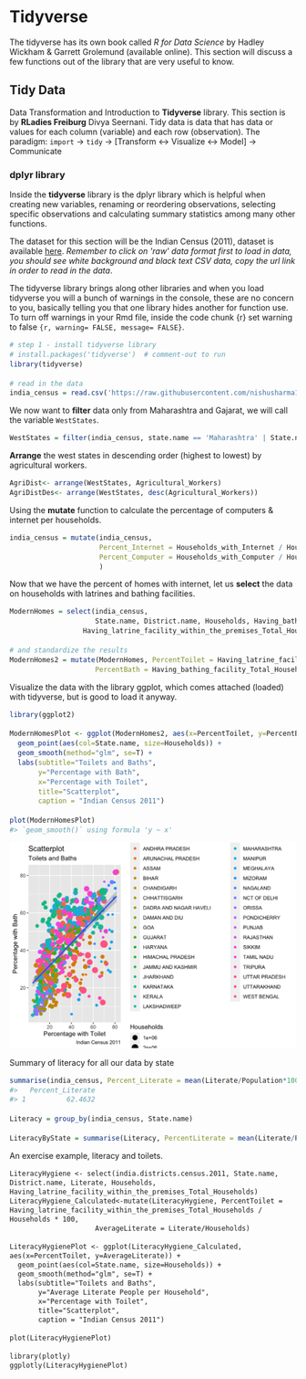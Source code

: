 # Tidyverse 

The tidyverse has its own book called *R for Data Science* by Hadley Wickham & Garrett Grolemund (available online). This section will discuss a few functions out of the library that are very useful to know.

## Tidy Data

Data Transformation and Introduction to **Tidyverse** library. This section is by **RLadies Freiburg** Divya Seernani. 
Tidy data is data that has data or values for each column (variable) and each row (observation). The paradigm: 
`import` -> `tidy` -> [Transform <-> Visualize <-> Model] -> Communicate

### dplyr library

Inside the **tidyverse** library is the dplyr library which is helpful when creating new variables, renaming or reordering observations, selecting specific observations and calculating summary statistics among many other functions.


The dataset for this section will be the Indian Census (2011), dataset is available [here](https://github.com/nishusharma1608/India-Census-2011-Analysis/blob/master/india-districts-census-2011.csv). *Remember to click on 'raw' data format first to load in data, you should see white background and black text CSV data, copy the url link in order to read in the data*. 


The tidyverse library brings along other libraries and when you load tidyverse you will a bunch of warnings in the console, these are no concern to you, basically telling you that one library hides another for function use. To turn off warnings in your Rmd file, inside the code chunk {r} set warning to false `{r, warning= FALSE, message= FALSE}`. 


```r
# step 1 - install tidyverse library
# install.packages('tidyverse')  # comment-out to run 
library(tidyverse)

# read in the data
india_census = read.csv('https://raw.githubusercontent.com/nishusharma1608/India-Census-2011-Analysis/master/india-districts-census-2011.csv')
```


We now want to **filter** data only from Maharashtra and Gajarat, we will call the variable `WestStates`.


```r
WestStates = filter(india_census, state.name == 'Maharashtra' | State.name =='Gajarat') 
```

**Arrange** the west states in descending order (highest to lowest) by agricultural workers.


```r
AgriDist<- arrange(WestStates, Agricultural_Workers)
AgriDistDes<- arrange(WestStates, desc(Agricultural_Workers))
```


Using the **mutate** function to calculate the percentage of computers & internet per households.

```r
india_census = mutate(india_census,
                      Percent_Internet = Households_with_Internet / Households * 100,
                      Percent_Computer = Households_with_Computer / Households * 100
                      )
```


Now that we have the percent of homes with internet, let us **select** the data on households with latrines and bathing facilities.

```r
ModernHomes = select(india_census,
                     State.name, District.name, Households, Having_bathing_facility_Total_Households,
                  Having_latrine_facility_within_the_premises_Total_Households)

# and standardize the results
ModernHomes2 = mutate(ModernHomes, PercentToilet = Having_latrine_facility_within_the_premises_Total_Households / Households * 100,
                     PercentBath = Having_bathing_facility_Total_Households / Households * 100)
```


Visualize the data with the library ggplot, which comes attached (loaded) with tidyverse, but is good to load it anyway.

```r
library(ggplot2)

ModernHomesPlot <- ggplot(ModernHomes2, aes(x=PercentToilet, y=PercentBath)) + 
  geom_point(aes(col=State.name, size=Households)) + 
  geom_smooth(method="glm", se=T) + 
  labs(subtitle="Toilets and Baths", 
       y="Percentage with Bath", 
       x="Percentage with Toilet", 
       title="Scatterplot", 
       caption = "Indian Census 2011")

plot(ModernHomesPlot)
#> `geom_smooth()` using formula 'y ~ x'
```

<img src="02-tidyverse_files/figure-html/unnamed-chunk-6-1.png" width="672" />

Summary of literacy for all our data by state


```r
summarise(india_census, Percent_Literate = mean(Literate/Population*100) )
#>   Percent_Literate
#> 1          62.4632

Literacy = group_by(india_census, State.name)

LiteracyByState = summarise(Literacy, PercentLiterate = mean(Literate/Population*100) )
```

An exercise example, literacy and toilets.
```{}
LiteracyHygiene <- select(india.districts.census.2011, State.name, District.name, Literate, Households, Having_latrine_facility_within_the_premises_Total_Households)
LiteracyHygiene_Calculated<-mutate(LiteracyHygiene, PercentToilet = Having_latrine_facility_within_the_premises_Total_Households / Households * 100,
                     AverageLiterate = Literate/Households)

LiteracyHygienePlot <- ggplot(LiteracyHygiene_Calculated, aes(x=PercentToilet, y=AverageLiterate)) + 
  geom_point(aes(col=State.name, size=Households)) + 
  geom_smooth(method="glm", se=T) + 
  labs(subtitle="Toilets and Baths", 
       y="Average Literate People per Household", 
       x="Percentage with Toilet", 
       title="Scatterplot", 
       caption = "Indian Census 2011")

plot(LiteracyHygienePlot)

library(plotly)
ggplotly(LiteracyHygienePlot)

```






